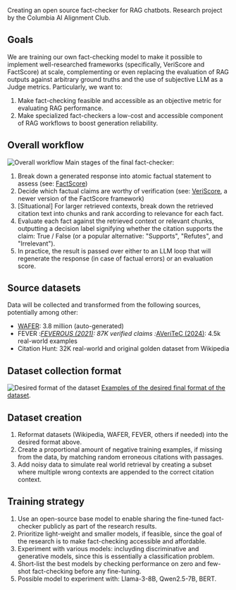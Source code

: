 Creating an open source fact-checker for RAG chatbots. Research project by the Columbia AI Alignment Club.

## Goals
We are training our own fact-checking model to make it possible to implement well-researched frameworks (specifically, VeriScore and FactScore) at scale, complementing or even replacing the evaluation of RAG outputs against arbitrary ground truths and the use of subjective LLM as a Judge metrics. Particularly, we want to:
1. Make fact-checking feasible and accessible as an objective metric for evaluating RAG performance.
2. Make specialized fact-checkers a low-cost and accessible component of RAG workflows to boost generation reliability.

## Overall workflow
![Overall workflow](project/Fact-Checker%20Workflow.jpg)
Main stages of the final fact-checker: 
1. Break down a generated response into atomic factual statement to assess (see: [FactScore](https://arxiv.org/abs/2305.14251))
2. Decide which factual claims are worthy of verification (see: [VeriScore](https://arxiv.org/html/2406.19276v1), a newer version of the FactScore framework)
3. [Situational] For larger retrieved contexts, break down the retrieved citation text into chunks and rank according to relevance for each fact.
4. Evaluate each fact against the retrieved context or relevant chunks, outputting a decision label signifying whether the citation supports the claim: True / False (or a popular alternative: "Supports", "Refutes", and "Irrelevant").
5. In practice, the result is passed over either to an LLM loop that will regenerate the response (in case of factual errors) or an evaluation score.

## Source datasets
Data will be collected and transformed from the following sources, potentially among other:
* [WAFER](https://github.com/facebookresearch/side/blob/main/datasets/WAFER.md): 3.8 million (auto-generated)
* FEVER
:*[FEVEROUS (2021)](https://fever.ai/dataset/feverous.html): 87K verified claims 
:*[AVeriTeC (2024)](https://fever.ai/dataset/averitec.html): 4.5k real-world examples
* Citation Hunt: 32K real-world and original golden dataset from Wikipedia 

## Dataset collection format
![Desired format of the dataset](project/Fact-Checker.jpg)
[Examples of the desired final format of the dataset](https://docs.google.com/spreadsheets/d/10Dg2ox2oGiAoHKWaFDzwj_JAPou9FBGvbhlXQOjt1xQ/edit?usp=sharing). 

## Dataset creation 
1. Reformat datasets (Wikipedia, WAFER, FEVER, others if needed) into the desired format above.
2. Create a proportional amount of negative training examples, if missing from the data, by matching random erroneous citations with passages.
3. Add noisy data to simulate real world retrieval by creating a subset where multiple wrong contexts are appended to the correct citation context.  

## Training strategy
1. Use an open-source base model to enable sharing the fine-tuned fact-checker publicly as part of the research results.
2. Prioritize light-weight and smaller models, if feasible, since the goal of the research is to make fact-checking accessible and affordable.
3. Experiment with various models: incluyding discriminative and generative models, since this is essentially a classification problem. 
4. Short-list the best models by checking performance on zero and few-shot fact-checking before any fine-tuning.
5. Possible model to experiment with: Llama-3-8B, Qwen2.5-7B, BERT.

